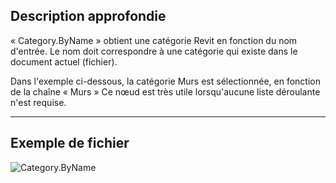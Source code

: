 ## Description approfondie
« Category.ByName » obtient une catégorie Revit en fonction du nom d'entrée. Le nom doit correspondre à une catégorie qui existe dans le document actuel (fichier).

Dans l'exemple ci-dessous, la catégorie Murs est sélectionnée, en fonction de la chaîne « Murs » Ce nœud est très utile lorsqu'aucune liste déroulante n'est requise.
___
## Exemple de fichier

![Category.ByName](./Revit.Elements.Category.ByName_img.jpg)
